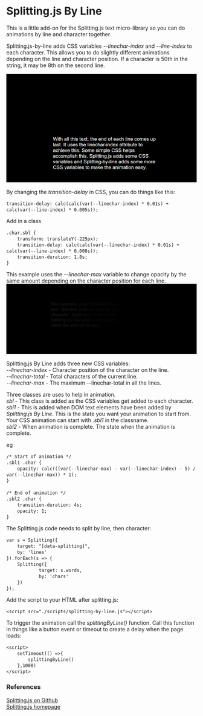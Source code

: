 # Splitting.js By Line
This is a little add-on for the Splitting.js text micro-library so you can do animations by line and character together.

Splitting.js-by-line adds CSS variables *--linechar-index* and *--line-index* to each character. This allows you to do slightly different animations depending on the line and character position.
If a character is 50th in the string, it may be 8th on the second line.

![Splitting by line](https://github.com/chrisjwaddell/splitting.js-by-line/blob/main/splitting.js-by-line.gif)

By changing the *transition-delay* in CSS, you can do things like this:
```
transition-delay: calc(calc(var(--linechar-index) * 0.01s) + calc(var(--line-index) * 0.005s));
```

Add in a class
```
.char.sbl {
    transform: translateY(-225px);
    transition-delay: calc(calc(var(--linechar-index) * 0.01s) + calc(var(--line-index) * 0.008s));
    transition-duration: 1.8s;
}
```


This example uses the *--linechar-max* variable to change opacity by the same amount depending on the character position for each line.
![Splitting by line](https://github.com/chrisjwaddell/splitting.js-by-line/blob/main/splitting.js-by-line-max.gif)


Splitting.js By Line adds three new CSS variables:\
*--linechar-index* - Character position of the character on the line.\
*--linechar-total*  - Total characters of the current line.\
*--linechar-max* - The maximum --linechar-total in all the lines.

Three classes are uses to help in animation.\
*sbl* - This class is added as the CSS variables get added to each character.\
*sbl1* - This is added when DOM text elements have been added by *Splitting.js By Line*. This is the state you want your animation to start from. Your CSS animation can start with *.sbl1* in the classname.\
*sbl2* - When animation is complete. The state when the animation is complete.

eg
```
/* Start of animation */
.sbl1 .char {
    opacity: calc(((var(--linechar-max) - var(--linechar-index) - 5) / var(--linechar-max)) * 1);
}

/* End of animation */
.sbl2 .char {
    transition-duration: 4s;
    opacity: 1;
}
```

The Splitting.js code needs to split by line, then character:
```
var s = Splitting({
	target: "[data-splitting]",
    by: 'lines'
}).forEach(s => {
	Splitting({
        	target: s.words,
            by: 'chars'
	})
});
```


Add the script to your HTML after splitting.js:
```
<script src="./scripts/splitting-by-line.js"></script>
```


To trigger the animation call the *splittingByLine()* function. Call this function in things like a button event or timeout to create a delay when the page loads:
```
<script>
    setTimeout(() =>{
        splittingByLine()
    },1000)
</script>
```



### References
[Splitting.js on Github](https://github.com/shshaw/Splitting)\
[Splitting.js homepage](https://splitting.js.org/guide.html)




